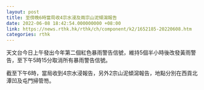 ```yaml
---
layout: post
title: 至傍晚6時當局收4宗水浸及兩宗山泥傾瀉報告
date: 2022-06-08 18:42:54.000000000 +08:00
link: https://news.rthk.hk/rthk/ch/component/k2/1652185-20220608.htm
categories: rthk
---
```


天文台今日上午發出今年第二個紅色暴雨警告信號，維持5個半小時後改發黃雨警告，至下午5時15分取消所有暴雨警告信號。

截至下午6時，當局收到4宗水浸報告，另外2宗山泥傾瀉報告，地點分別在西貢北潭凹及屯門掃管笏。
